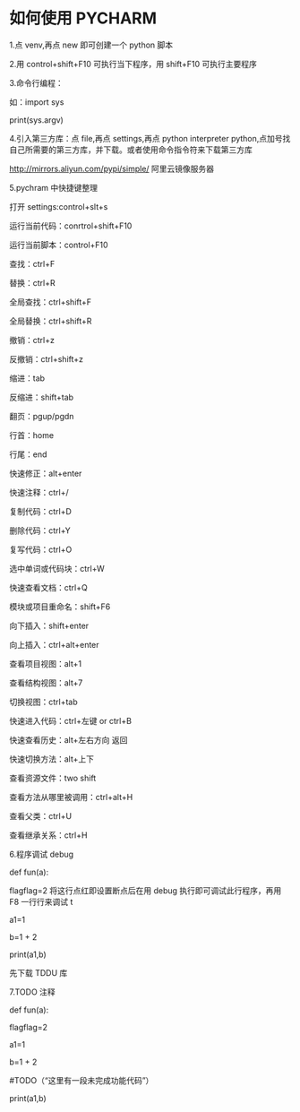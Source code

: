 # 如何使用 PYCHARM

1.点 venv,再点 new 即可创建一个 python 脚本

2.用 control+shift+F10 可执行当下程序，用 shift+F10 可执行主要程序

3.命令行编程：

如：import sys

&#x20; print(sys.argv)

4.引入第三方库：点 file,再点 settings,再点 python interpreter python,点加号找自己所需要的第三方库，并下载。或者使用命令指令符来下载第三方库

<http://mirrors.aliyun.com/pypi/simple/> 阿里云镜像服务器

5.pychram 中快捷键整理

&#x20; 打开 settings:control+slt+s

&#x20; 运行当前代码：conrtrol+shift+F10

&#x20; 运行当前脚本：control+F10

&#x20; &#x20;

&#x20; 查找：ctrl+F

&#x20; 替换：ctrl+R

&#x20; 全局查找：ctrl+shift+F

&#x20; 全局替换：ctrl+shift+R

&#x20; 撤销：ctrl+z

&#x20; 反撤销：ctrl+shift+z

&#x20; 缩进：tab

&#x20; 反缩进：shift+tab

&#x20; 翻页：pgup/pgdn

&#x20; 行首：home

&#x20; 行尾：end

&#x20; 快速修正：alt+enter

&#x20; 快速注释：ctrl+/

&#x20; 复制代码：ctrl+D

&#x20; 删除代码：ctrl+Y

&#x20; 复写代码：ctrl+O

&#x20; 选中单词或代码块：ctrl+W

&#x20; 快速查看文档：ctrl+Q

&#x20; 模块或项目重命名：shift+F6

&#x20; 向下插入：shift+enter

&#x20; 向上插入：ctrl+alt+enter

&#x20; 查看项目视图：alt+1

&#x20; 查看结构视图：alt+7

&#x20; 切换视图：ctrl+tab

&#x20; 快速进入代码：ctrl+左键 or ctrl+B

&#x20; 快速查看历史：alt+左右方向 返回

&#x20; 快速切换方法：alt+上下

&#x20; 查看资源文件：two shift

&#x20; 查看方法从哪里被调用：ctrl+alt+H

&#x20; 查看父类：ctrl+U

&#x20; 查看继承关系：ctrl+H

6.程序调试 debug

def fun(a):

&#x20; flagflag\=2 将这行点红即设置断点后在用 debug 执行即可调试此行程序，再用 F8 一行行来调试 t

&#x20; a1\=1

&#x20; b\=1 + 2

&#x20; print(a1,b)

先下载 TDDU 库

7.TODO 注释

&#x20; def fun(a):

&#x20; flagflag\=2

&#x20; a1\=1

&#x20; b\=1 + 2

&#x20; \#TODO（“这里有一段未完成功能代码”）

&#x20; print(a1,b)
